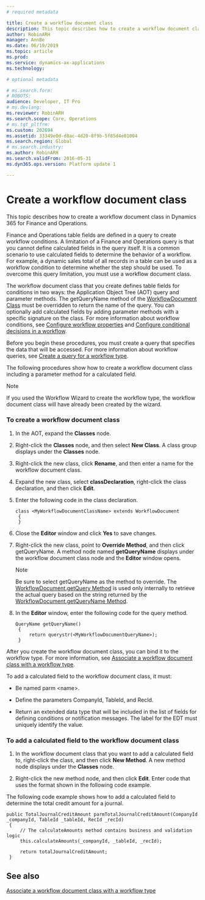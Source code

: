 ```yaml
---
# required metadata

title: Create a workflow document class
description: This topic describes how to create a workflow document class in Dynamics 365 for Finance and Operations.
author: RobinARH
manager: AnnBe
ms.date: 06/19/2019
ms.topic: article
ms.prod: 
ms.service: dynamics-ax-applications
ms.technology: 

# optional metadata

# ms.search.form: 
# ROBOTS: 
audience: Developer, IT Pro
# ms.devlang: 
ms.reviewer: RobinARH
ms.search.scope: Core, Operations
# ms.tgt_pltfrm: 
ms.custom: 202694
ms.assetid: 33349e0d-d8ac-4d20-8f9b-5f85d4e01004
ms.search.region: Global
# ms.search.industry: 
ms.author: RobinARH
ms.search.validFrom: 2016-05-31
ms.dyn365.ops.version: Platform update 1

---
```


# Create a workflow document class 

This topic describes how to create a workflow document class in Dynamics 365 for Finance and Operations.

Finance and Operations table fields are defined in a query to create workflow conditions. A limitation of a Finance and Operations query is that you cannot define calculated fields in the query itself. It is a common scenario to use calculated fields to determine the behavior of a workflow. For example, a dynamic sales total of all records in a table can be used as a workflow condition to determine whether the step should be used. To overcome this query limitation, you must use a workflow document class.

The workflow document class that you create defines table fields for conditions in two ways: the Application Object Tree (AOT) query and parameter methods. The getQueryName method of the [WorkflowDocument Class](https://docs.microsoft.com/en-us/previous-versions/dynamics/ax-2012/application-classes/gg798542(v=ax.60)) must be overridden to return the name of the query. You can optionally add calculated fields by adding parameter methods with a specific signature on the class. For more information about workflow conditions, see [Configure workflow properties](configure-workflow-properties.md) and [Configure conditional decisions in a workflow](configure-conditional-decision-workflow.md).

Before you begin these procedures, you must create a query that specifies the data that will be accessed. For more information about workflow queries, see [Create a query for a workflow type](workflow-type-query.md).

The following procedures show how to create a workflow document class including a parameter method for a calculated field.


> [!NOTE]
> <P>If you used the Workflow Wizard to create the workflow type, the workflow document class will have already been created by the wizard.</P>



### To create a workflow document class

1.  In the AOT, expand the **Classes** node.

2.  Right-click the **Classes** node, and then select **New Class**. A class group displays under the **Classes** node.

3.  Right-click the new class, click **Rename**, and then enter a name for the workflow document class.

4.  Expand the new class, select **classDeclaration**, right-click the class declaration, and then click **Edit**.

5.  Enter the following code in the class declaration.
    
       ```X++
       class <MyWorkflowDocumentClassName> extends WorkflowDocument
        {
        }
       ```

6.  Close the **Editor** window and click **Yes** to save changes.

7.  Right-click the new class, point to **Override Method**, and then click getQueryName. A method node named **getQueryName** displays under the workflow document class node and the **Editor** window opens.
    

    > [!NOTE]
    > <P>Be sure to select getQueryName as the method to override. The <A href="https://docs.microsoft.com/en-us/previous-versions/dynamics/ax-2012/application-classes/gg798533(v=ax.60)">WorkflowDocument.getQuery Method</A> is used only internally to retrieve the actual query based on the string returned by the <A href="https://docs.microsoft.com/en-us/previous-versions/dynamics/ax-2012/application-classes/gg798541(v=ax.60)">WorkflowDocument.getQueryName Method</A>.</P>



8.  In the **Editor** window, enter the following code for the query method.
    
       ```X++
       QueryName getQueryName()
        {
            return querystr(<MyWorkflowDocumentQueryName>);
        }
       ```

After you create the workflow document class, you can bind it to the workflow type. For more information, see [Associate a workflow document class with a workflow type](workflow-type-associate-document.md).

To add a calculated field to the workflow document class, it must:

  - Be named parm \<name\>.

  - Define the parameters CompanyId, TableId, and RecId.

  - Return an extended data type that will be included in the list of fields for defining conditions or notification messages. The label for the EDT must uniquely identify the value.

### To add a calculated field to the workflow document class

1.  In the workflow document class that you want to add a calculated field to, right-click the class, and then click **New Method**. A new method node displays under the **Classes** node.

2.  Right-click the new method node, and then click **Edit**. Enter code that uses the format shown in the following code example.

The following code example shows how to add a calculated field to determine the total credit amount for a journal.

   ```X++
   public TotalJournalCreditAmount parmTotalJournalCreditAmount(CompanyId _companyId, TableId _tableId, RecId _recId)
    {
        // The calculateAmounts method contains business and validation logic   
        this.calculateAmounts(_companyId, _tableId, _recId);
    
        return totalJournalCreditAmount;
    }
   ```

## See also

[Associate a workflow document class with a workflow type](workflow-type-associate-document.md)
